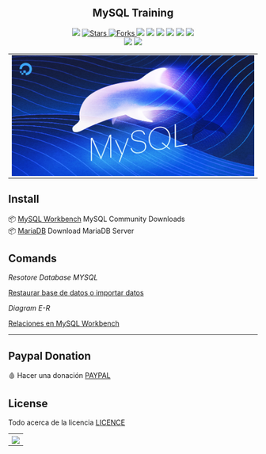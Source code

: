 
<h2 align="center"> MySQL Training</h2>

<p align="center">
  
  </a>
    <img src="https://img.shields.io/github/languages/top/BrianMarquez3/MySQL-Training?color=red">
  </a>
  
  <a href="https://github.com/BrianMarquez3/MySQL-Training/stargazers">
    <img src="https://img.shields.io/github/stars/BrianMarquez3/MySQL-Training.svg?style=flat" alt="Stars">
  </a>
  
  <a href="https://github.com/BrianMarquez3/MySQL-Training/network">
    <img src="https://img.shields.io/github/forks/BrianMarquez3/MySQL-Training.svg?style=flat" alt="Forks">
  </a>
  
  </a>
    <img src="https://img.shields.io/github/v/tag/BrianMarquez3/MySQL-Training?color=gren&label=Version&logo=sql">
    <img src="https://img.shields.io/github/v/tag/BrianMarquez3/MySQL-Training?color=red&label=Version&logo=sql">
  </a>
  
  </a>
    <img src="https://img.shields.io/github/languages/code-size/BrianMarquez3/MySQL-Training">
  </a>
  
  </a>
    <img src="https://img.shields.io/github/downloads/BrianMarquez3/MySQL-Training/total?color=violet">
    <img src="https://img.shields.io/github/downloads/BrianMarquez3/MySQL-Training/total?color=green">
  </a>
  
   <a href="https://github.com/BrianMarquez3/MySQL-Training/network">
    <img src="https://img.shields.io/badge/Plataform-Windows-blue">
  </a><br>
  
   <img src="https://img.shields.io/github/last-commit/BrianMarquez3/MySQL-Training?color=darkrose&style=for-the-badge">
  <img src="https://img.shields.io/github/languages/count/BrianMarquez3/MySQL-Training?style=for-the-badge">
</p>

  
<table align="center">
  <tr>
    <td align="center" style="padding=0;width=50%;">
      <img align="center" style="padding=0;" src="./images/myql_main.png" />
    </td>
  </tr>
</table>


## Install

📦 [MySQL Workbench](https://dev.mysql.com/downloads/workbench/) MySQL Community Downloads <br>
📦 [MariaDB](https://mariadb.org/download/?t=mariadb) Download MariaDB Server <br>


## Comands

_Resotore Database MYSQL_

[Restaurar base de datos o importar datos](https://www.youtube.com/watch?v=GHwbQ9HBX0E)

_Diagram E-R_

[Relaciones en MySQL Workbench](https://www.javierrguez.com/generar-diagrama-entidad-relacion-mysql/)


---


## Paypal Donation
🩸 Hacer una donación [PAYPAL](https://www.paypal.com/donate?hosted_button_id=98U3T62494H9Y)

## License 
Todo acerca de la licencia [LICENCE](https://github.com/BrianMarquez3/MySQL-Training/blob/main/LICENCE)

<!-- <div align="center"><img src="./images/circle.gif"></div> -->

<table>
  <tr>
    <td align="center" style="padding=0;width=50%;">
      <img align="center" style="padding=0;" src="./images/git00.gif" />
    </td>
  </tr>
</table>

